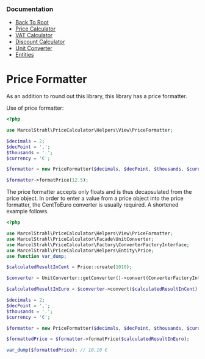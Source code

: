 ### Documentation
* [Back To Root](../readme.md)
* [Price Calculator](price-calculator.md)
* [VAT Calculator](vat-calculator.md)
* [Discount Calculator](discount-calculator.md)
* [Unit Converter](unit-converter.md)
* [Entities](entities.md)

# Price Formatter

As an addition to round out this library, this library has a price formatter.

Use of price formatter:
```php
<?php

use MarcelStrahl\PriceCalculator\Helpers\View\PriceFormatter;

$decimals = 2;
$decPoint = ',';
$thousands = '.';
$currency = '€';

$formatter = new PriceFormatter($decimals, $decPoint, $thousands, $currency);

$formatter->formatPrice(12.5);
```

The price formatter accepts only floats and is thus decapsulated from the price object.
In order to enter a value from a price object into the price formatter, the CentToEuro converter is usually required. A shortened example follows.

```php
<?php

use MarcelStrahl\PriceCalculator\Helpers\View\PriceFormatter;
use MarcelStrahl\PriceCalculator\Facade\UnitConverter;
use MarcelStrahl\PriceCalculator\Factory\ConverterFactoryInterface;
use MarcelStrahl\PriceCalculator\Helpers\Entity\Price;
use function var_dump;

$calculatedResultInCent = Price::create(1010);

$converter = UnitConverter::getConverter()->convert(ConverterFactoryInterface::CENT_TO_EURO);

$calculatedResultInEuro = $converter->convert($calculatedResultInCent)

$decimals = 2;
$decPoint = ',';
$thousands = '.';
$currency = '€';

$formatter = new PriceFormatter($decimals, $decPoint, $thousands, $currency);

$formattedPrice = $formatter->formatPrice($calculatedResultInEuro);

var_dump($formattedPrice); // 10,10 €
```